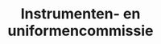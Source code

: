 ---
title: Instrumenten- en uniformencommissie
permalink: /over-ons/bestuur/instrumenten-uniformencommissie/
---